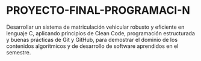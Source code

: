 # PROYECTO-FINAL-PROGRAMACI-N
Desarrollar un sistema de matriculación vehicular robusto y eficiente en lenguaje C, aplicando principios de Clean Code, programación estructurada y buenas prácticas de Git y GitHub, para demostrar el dominio de los contenidos algorítmicos y de desarrollo de software aprendidos en el semestre.
